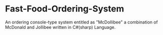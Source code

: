 # Fast-Food-Ordering-System
An ordering console-type system entitled as "McDollibee" a combination of McDonald and Jollibee written in C#(sharp) Language.

